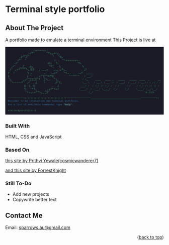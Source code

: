 # Terminal style portfolio

## About The Project

A portfolio made to emulate a terminal environment
This Project is live at

![header image for the site](assets/banner.png)

### Built With

HTML, CSS and JavaScript

### Based On

[this site by Prithvi Yewale(cosmicwanderer7)](https://cosmicwanderer7.github.io/Terminal-Portfolio/theme0.html)

[and this site by ForrestKnight](https://fkcodes.com/)

### Still To-Do

- Add new projects
- Copywrite better text

## Contact Me

Email: [sparrows.au@gmail.com](mailto:sparrows.au@gmail.com)

<p align="right">(<a href="#terminal-style-portfolio">back to top</a>)</p>
